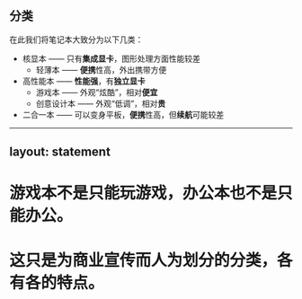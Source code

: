 ## 分类
在此我们将笔记本大致分为以下几类：

- 核显本 —— 只有**集成显卡**，图形处理方面性能较差
  - 轻薄本 —— **便携**性高，外出携带方便
- 高性能本 —— **性能强**，有**独立显卡**
  - 游戏本 —— 外观“炫酷”，相对**便宜**
  - 创意设计本 —— 外观“低调”，相对**贵**
- 二合一本 —— 可以变身平板，**便携**性高，但**续航**可能较差

<!-- 游戏本和创意设计本性能差别不大，甚至同配置下，创意设计本由于外观简约、轻薄需要，性能释放更差，价格可能贵上1-2k，反而性能更差。
二合一本已经出现很多年，但一直不温不火，一方面是价格较高，性价比低；另一方面，amd64的iu功耗很高，续航无法保证。新的Arm（WOA）本/二合一又面临转译的兼容性和性能问题。 -->

---
layout: statement
---

<h1>游戏本不是只能玩游戏，办公本也不是只能办公。</h1>
<h1>这只是为商业宣传而人为划分的分类，各有各的特点。</h1>

<!-- 不需要过于纠结于这些分类，只要你的电脑能够满足你的需求，那么它就是一台好电脑。它的名字不能影响你用它做什么，不要为了一个名字，本来只需要一台游戏本，却为了名头多花上几千块，去买一台“创意设计本"，这是不值得的。如果你是艺术类专业，需要一块可视化的屏幕一样可以去买Wacom的数位屏和数位板。当然，有钱的话，可以忽略所有建议。 -->
